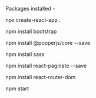Packages installed -

npx create-react-app .

npm install bootstrap

npm install @popperjs/core --save

npm install sass

npm install react-paginate --save

npm install react-router-dom

npm start
